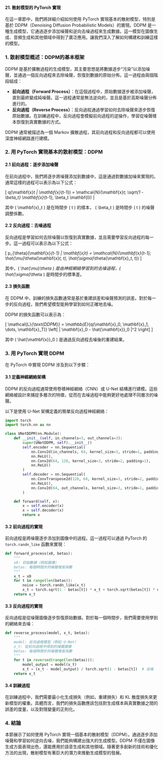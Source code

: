 #### **21. 散射模型的 PyTorch 實現**

在這一章節中，我們將詳細介紹如何使用 PyTorch 實現基本的散射模型，特別是基於 DDPM（Denoising Diffusion Probabilistic Models）的實現。DDPM 是一種生成模型，它通過逐步添加噪聲和逆向去噪過程來生成數據。這一模型在圖像生成、音頻生成和其他領域中得到了廣泛應用。讓我們深入了解如何構建和訓練這樣的模型。

### **1. 散射模型概述：DDPM的基本框架**

DDPM 是基於擴散過程的生成模型，其主要思想是將數據逐步“污染”以添加噪聲，並通過一個反向過程來去除噪聲，恢復到數據的原始分佈。這一過程由兩個階段組成：

- **前向過程（Forward Process）**：在這個過程中，原始數據逐步被添加噪聲，直到最終變成純噪聲。這一過程通常是無法逆向的，並且是基於高斯噪聲分佈進行的。
- **反向過程（Reverse Process）**：反向過程通過學習如何去除噪聲來逐步恢復原始數據。在訓練過程中，反向過程會模擬前向過程的逆操作，學習從噪聲樣本恢復到真實數據的方式。

DDPM 通常被描述為一個 Markov 擴散過程，其前向過程和反向過程都可以使用深度神經網路進行建模。

### **2. 用 PyTorch 實現基本的散射模型：DDPM**

#### 2.1 前向過程：逐步添加噪聲

在前向過程中，我們將逐步將噪聲添加到數據中，這是通過對數據加噪來實現的。通常這樣的過程可以表示為以下公式：

\[
q(\mathbf{x}_t | \mathbf{x}_{t-1}) = \mathcal{N}(\mathbf{x}_t; \sqrt{1 - \beta_t} \mathbf{x}_{t-1}, \beta_t \mathbf{I})
\]

其中 \( \mathbf{x}_t \) 是在時間步 \( t \) 的樣本， \( \beta_t \) 是時間步 \( t \) 的噪聲調整係數。

#### 2.2 反向過程：去噪過程

反向過程是學習如何去除噪聲以恢復到真實數據，並且需要學習反向過程的每一步。這一過程可以表示為以下公式：

\[
p_{\theta}(\mathbf{x}_{t-1} | \mathbf{x}_t) = \mathcal{N}(\mathbf{x}_{t-1}; \hat{\mu}_\theta(\mathbf{x}_t, t), \hat{\sigma}_\theta(\mathbf{x}_t, t))
\]

其中，\( \hat{\mu}_\theta \) 是由神經網絡學習到的去噪過程，\( \hat{\sigma}_\theta \) 是時間步的標準差。

#### 2.3 損失函數

在 DDPM 中，訓練的損失函數通常是基於重建誤差和噪聲預測的誤差。對於每一步的反向過程，我們希望模型能夠學習到如何正確地去噪。

DDPM 的損失函數可以表示為：

\[
\mathcal{L}_{\text{DDPM}} = \mathbb{E}_{q(\mathbf{x}_0, \mathbf{x}_1, \dots, \mathbf{x}_T)} \left[ \| \mathbf{x}_0 - \hat{\mathbf{x}}_0 \|^2 \right]
\]

其中 \( \hat{\mathbf{x}}_0 \) 是通過反向過程去噪後的重建結果。

### **3. 用 PyTorch 實現 DDPM**

在 PyTorch 中實現 DDPM 涉及到以下步驟：

#### 3.1 定義神經網絡架構

DDPM 的反向過程通常使用卷積神經網絡（CNN）或 U-Net 結構進行建模。這些網絡被設計來捕捉多層次的特徵，從而在去噪過程中能夠更好地處理不同層次的噪聲。

以下是使用 U-Net 架構定義的簡單反向過程神經網絡：

```python
import torch
import torch.nn as nn

class UNetDDPM(nn.Module):
    def __init__(self, in_channels=3, out_channels=3):
        super(UNetDDPM, self).__init__()
        self.encoder = nn.Sequential(
            nn.Conv2d(in_channels, 64, kernel_size=3, stride=1, padding=1),
            nn.ReLU(),
            nn.Conv2d(64, 128, kernel_size=3, stride=2, padding=1),
            nn.ReLU()
        )
        self.decoder = nn.Sequential(
            nn.ConvTranspose2d(128, 64, kernel_size=3, stride=2, padding=1, output_padding=1),
            nn.ReLU(),
            nn.Conv2d(64, out_channels, kernel_size=3, stride=1, padding=1)
        )

    def forward(self, x):
        x = self.encoder(x)
        x = self.decoder(x)
        return x
```

#### 3.2 前向過程的實現

前向過程是將噪聲逐步添加到圖像中的過程。這一過程可以通過 PyTorch 的 `torch.randn_like` 函數來實現：

```python
def forward_process(x0, betas):
    """
    x0: 初始數據（例如圖像）
    betas: 每個時間步的噪聲增長係數
    """
    x_t = x0
    for t in range(len(betas)):
        noise = torch.randn_like(x_t)
        x_t = torch.sqrt(1 - betas[t]) * x_t + torch.sqrt(betas[t]) * noise
    return x_t
```

#### 3.3 反向過程的實現

反向過程是從噪聲圖像逐步恢復原始數據。對於每一個時間步，我們需要使用學到的網絡來去噪：

```python
def reverse_process(model, x_t, betas):
    """
    model: 反向過程模型（例如 U-Net）
    x_t: 從前向過程中得到的噪聲圖像
    betas: 每個時間步的噪聲增長係數
    """
    for t in reversed(range(len(betas))):
        model_output = model(x_t)
        x_t = (x_t - model_output) / torch.sqrt(1 - betas[t])  # 去噪
    return x_t
```

#### 3.4 訓練過程

在訓練過程中，我們需要最小化生成損失（例如，重建損失）和 KL 散度損失來更新模型的權重。具體而言，我們的損失函數應該包括對生成樣本與真實數據之間的誤差的度量，以及對隱變量的正則化。

### **4. 結論**

本節展示了如何使用 PyTorch 實現一個基本的散射模型（DDPM）。通過逐步添加噪聲和學習如何逆向去噪，我們能夠構建出強大的生成模型。DDPM 不僅在圖像生成方面表現出色，還能應用於語音生成和其他領域。隨著更多創新的技術和優化方法的出現，散射模型有著巨大的潛力來推動生成模型的發展。